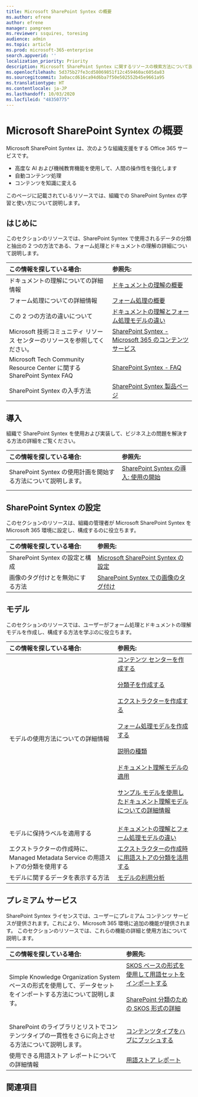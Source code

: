 ```yaml
---
title: Microsoft SharePoint Syntex の概要
ms.author: efrene
author: efrene
manager: pamgreen
ms.reviewer: ssquires, toresing
audience: admin
ms.topic: article
ms.prod: microsoft-365-enterprise
search.appverid: ''
localization_priority: Priority
description: Microsoft SharePoint Syntex に関するリソースの検索方法について説明します。
ms.openlocfilehash: 5d375b27fe3cd58069851f12c459460ac605da83
ms.sourcegitcommit: 3a0accd616ca94d6ba7f50e502552b45e9661a95
ms.translationtype: HT
ms.contentlocale: ja-JP
ms.lasthandoff: 10/03/2020
ms.locfileid: "48350775"
---
```

# <a name="introduction-to-microsoft-sharepoint-syntex"></a>Microsoft SharePoint Syntex の概要

Microsoft SharePoint Syntex は、次のような組織支援をする Office 365 サービスです。

- 高度な AI および機械教育機能を使用して、人間の操作性を強化します
- 自動コンテンツ処理
- コンテンツを知識に変える

このページに記載されているリソースでは、組織での SharePoint Syntex の学習と使い方について説明します。

## <a name="get-started"></a>はじめに

このセクションのリソースでは、SharePoint Syntex で使用されるデータの分類と抽出の 2 つの方法である、フォーム処理とドキュメントの理解の詳細について説明します。

| この情報を探している場合: | 参照先: |
|:-----|:-----|
|ドキュメントの理解についての詳細情報|[ドキュメントの理解の概要](https://docs.microsoft.com/microsoft-365/contentunderstanding/document-understanding-overview)|
|フォーム処理についての詳細情報|[フォーム処理の概要](https://docs.microsoft.com/microsoft-365/contentunderstanding/form-processing-overview)|
|この 2 つの方法の違いについて|[ドキュメントの理解とフォーム処理モデルの違い](https://docs.microsoft.com/microsoft-365/contentunderstanding/difference-between-document-understanding-and-form-processing-model)|
|Microsoft 技術コミュニティ リソース センターのリソースを参照してください。|[SharePoint Syntex - Microsoft 365 のコンテンツ サービス](https://resources.techcommunity.microsoft.com/sharepoint-syntex/)|
|Microsoft Tech Community Resource Center に関する SharePoint Syntex FAQ |[SharePoint Syntex - FAQ](https://resources.techcommunity.microsoft.com/project-cortex-microsoft-365/faq/)|
|SharePoint Syntex の入手方法 |[SharePoint Syntex 製品ページ](https://www.microsoft.com/microsoft-365/enterprise/sharepoint-syntex)|

## <a name="adoption"></a>導入

組織で SharePoint Syntex を使用および実装して、ビジネス上の問題を解決する方法の詳細をご覧ください。 

| この情報を探している場合: | 参照先: |
|:-----|:-----|
|SharePoint Syntex の使用計画を開始する方法について説明します。 |[SharePoint Syntex の導入: 使用の開始](https://docs.microsoft.com/microsoft-365/contentunderstanding/adoption-getstarted)<br><br>|  

## <a name="set-up-sharepoint-syntex"></a>SharePoint Syntex の設定

このセクションのリソースは、組織の管理者が Microsoft SharePoint Syntex を Microsoft 365 環境に設定し、構成するのに役立ちます。

| この情報を探している場合: | 参照先: |
|:-----|:-----|
|SharePoint Syntex の設定と構成|[Microsoft SharePoint Syntex の設定](https://docs.microsoft.com/microsoft-365/contentunderstanding/set-up-content-understanding)|
|画像のタグ付けとを無効にする方法|[SharePoint Syntex での画像のタグ付け](https://docs.microsoft.com/microsoft-365/contentunderstanding/image-tagging)|

## <a name="models"></a>モデル

このセクションのリソースでは、ユーザーがフォーム処理とドキュメントの理解モデルを作成し、構成する方法を学ぶのに役立ちます。

| この情報を探している場合: | 参照先: |
|:-----|:-----|
|モデルの使用方法についての詳細情報|[コンテンツ センターを作成する](https://docs.microsoft.com/microsoft-365/contentunderstanding/create-a-content-center)<br><br>[分類子を作成する](https://docs.microsoft.com/microsoft-365/contentunderstanding/create-a-classifier)<br><br>[エクストラクターを作成する](https://docs.microsoft.com/microsoft-365/contentunderstanding/create-an-extractor)<br><br>[フォーム処理モデルを作成する](https://docs.microsoft.com/microsoft-365/contentunderstanding/create-a-form-processing-model)<br><br>[説明の種類](https://docs.microsoft.com/microsoft-365/contentunderstanding/form-processing-overview)<br><br>[ドキュメント理解モデルの適用](https://docs.microsoft.com/microsoft-365/contentunderstanding/apply-a-model)<br><br>[サンプル モデルを使用したドキュメント理解モデルについての詳細情報](https://docs.microsoft.com/microsoft-365/contentunderstanding/learn-about-document-understanding-models-through-the-sample-model)<br><br>|
|モデルに保持ラベルを適用する|[ドキュメントの理解とフォーム処理モデルの違い](https://docs.microsoft.com/microsoft-365/contentunderstanding/difference-between-document-understanding-and-form-processing-model)|
|エクストラクターの作成時に、 Managed Metadata Service の用語ストアの分類を使用する|[エクストラクターの作成時に用語ストアの分類を活用する](https://docs.microsoft.com/microsoft-365/contentunderstanding/leverage-term-store-taxonomy)|
|モデルに関するデータを表示する方法|[モデルの利用分析](https://docs.microsoft.com/microsoft-365/contentunderstanding/model-usage-analytics)|

## <a name="premium-services"></a>プレミアム サービス

SharePoint Syntex ライセンスでは、ユーザーにプレミアム コンテンツ サービスが提供されます。これにより、Microsoft 365 環境に追加の機能が提供されます。 このセクションのリソースでは、これらの機能の詳細と使用方法について説明します。

| この情報を探している場合: | 参照先: |
|:-----|:-----|
|Simple Knowledge Organization System ベースの形式を使用して、データセットをインポートする方法について説明します。|[SKOS ベースの形式を使用して用語セットをインポートする](https://docs.microsoft.com/microsoft-365/contentunderstanding/import-term-set-skos)<br><br>[SharePoint 分類のための SKOS 形式の詳細](https://docs.microsoft.com/microsoft-365/contentunderstanding/skos-format-reference)<br><br>|
|SharePoint のライブラリとリストでコンテンツタイプの一貫性をさらに向上させる方法について説明します。|[コンテンツタイプをハブにプッシュする](https://docs.microsoft.com/microsoft-365/contentunderstanding/push-content-type-to-hub)|
|使用できる用語ストア レポートについての詳細情報|[用語ストア レポート](https://docs.microsoft.com/microsoft-365/contentunderstanding/term-store-analytics)|

## <a name="see-also"></a>関連項目
